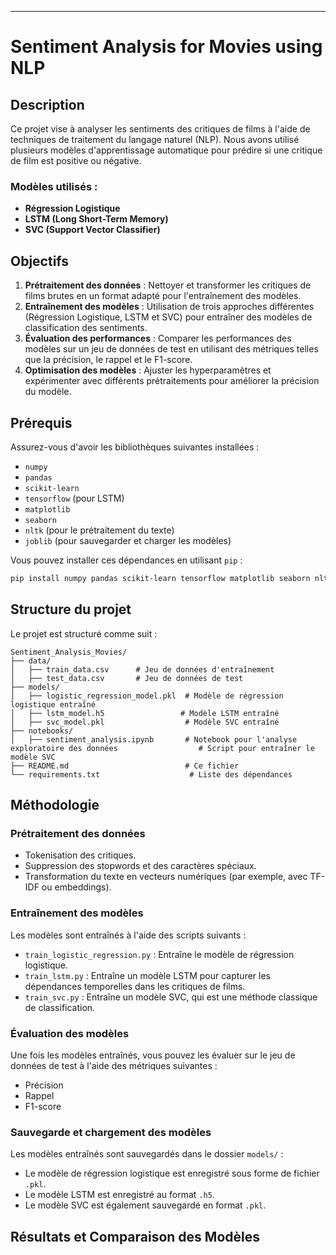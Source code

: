 

---

# Sentiment Analysis for Movies using NLP

## Description

Ce projet vise à analyser les sentiments des critiques de films à l'aide de techniques de traitement du langage naturel (NLP). Nous avons utilisé plusieurs modèles d'apprentissage automatique pour prédire si une critique de film est positive ou négative. 

### Modèles utilisés :
- **Régression Logistique**
- **LSTM (Long Short-Term Memory)**
- **SVC (Support Vector Classifier)**

## Objectifs

1. **Prétraitement des données** : Nettoyer et transformer les critiques de films brutes en un format adapté pour l'entraînement des modèles.
2. **Entraînement des modèles** : Utilisation de trois approches différentes (Régression Logistique, LSTM et SVC) pour entraîner des modèles de classification des sentiments.
3. **Évaluation des performances** : Comparer les performances des modèles sur un jeu de données de test en utilisant des métriques telles que la précision, le rappel et le F1-score.
4. **Optimisation des modèles** : Ajuster les hyperparamètres et expérimenter avec différents prétraitements pour améliorer la précision du modèle.

## Prérequis

Assurez-vous d'avoir les bibliothèques suivantes installées :

- `numpy`
- `pandas`
- `scikit-learn`
- `tensorflow` (pour LSTM)
- `matplotlib`
- `seaborn`
- `nltk` (pour le prétraitement du texte)
- `joblib` (pour sauvegarder et charger les modèles)

Vous pouvez installer ces dépendances en utilisant `pip` :

```bash
pip install numpy pandas scikit-learn tensorflow matplotlib seaborn nltk joblib
```

## Structure du projet

Le projet est structuré comme suit :

```
Sentiment_Analysis_Movies/
├── data/
│   ├── train_data.csv      # Jeu de données d'entraînement
│   ├── test_data.csv       # Jeu de données de test
├── models/
│   ├── logistic_regression_model.pkl  # Modèle de régression logistique entraîné
│   ├── lstm_model.h5                 # Modèle LSTM entraîné
│   ├── svc_model.pkl                  # Modèle SVC entraîné
├── notebooks/
│   ├── sentiment_analysis.ipynb       # Notebook pour l'analyse exploratoire des données                  # Script pour entraîner le modèle SVC
├── README.md                          # Ce fichier
└── requirements.txt                    # Liste des dépendances
```

## Méthodologie

### Prétraitement des données

- Tokenisation des critiques.
- Suppression des stopwords et des caractères spéciaux.
- Transformation du texte en vecteurs numériques (par exemple, avec TF-IDF ou embeddings).

### Entraînement des modèles

Les modèles sont entraînés à l'aide des scripts suivants :
- `train_logistic_regression.py` : Entraîne le modèle de régression logistique.
- `train_lstm.py` : Entraîne un modèle LSTM pour capturer les dépendances temporelles dans les critiques de films.
- `train_svc.py` : Entraîne un modèle SVC, qui est une méthode classique de classification.

### Évaluation des modèles

Une fois les modèles entraînés, vous pouvez les évaluer sur le jeu de données de test à l'aide des métriques suivantes :
- Précision
- Rappel
- F1-score

### Sauvegarde et chargement des modèles

Les modèles entraînés sont sauvegardés dans le dossier `models/` :
- Le modèle de régression logistique est enregistré sous forme de fichier `.pkl`.
- Le modèle LSTM est enregistré au format `.h5`.
- Le modèle SVC est également sauvegardé en format `.pkl`.



## Résultats et Comparaison des Modèles
